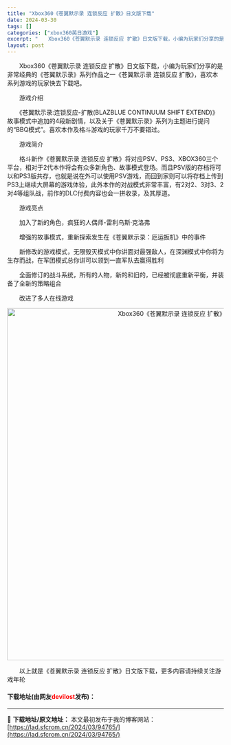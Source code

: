 ```yaml
---
title: "Xbox360《苍翼默示录 连锁反应 扩散》日文版下载"
date: 2024-03-30
tags: []
categories: ["xbox360英日游戏"]
excerpt: "　　Xbox360《苍翼默示录 连锁反应 扩散》日文版下载，小编为玩家们分享的是非常经典的《苍翼默示录》系列作品之一《苍翼默示录 连锁反应 扩散》，喜欢本系列游戏的玩家快去下载吧。 　　游戏介绍 　　《苍翼默示录:连锁反应-扩散(BLAZBLUE CONTINUUM SHIFT EXTEND)》故事&hellip;"
layout: post
---
```


 <p>　　Xbox360《苍翼默示录 连锁反应 扩散》日文版下载，小编为玩家们分享的是非常经典的《苍翼默示录》系列作品之一《苍翼默示录 连锁反应 扩散》，喜欢本系列游戏的玩家快去下载吧。</p> <p>　　游戏介绍</p> <p>　　《苍翼默示录:连锁反应-扩散(BLAZBLUE CONTINUUM SHIFT EXTEND)》故事模式中追加的4段新剧情，以及关于《苍翼默示录》系列为主题进行提问的&ldquo;BBQ模式&rdquo;。喜欢本作及格斗游戏的玩家千万不要错过。</p> <p>　　游戏简介</p> <p>　　格斗新作《苍翼默示录 连锁反应 扩散》将对应PSV、PS3、XBOX360三个平台，相对于2代本作将会有众多新角色、故事模式登场。而且PSV版的存档将可以和PS3版共存，也就是说在外可以使用PSV游戏，而回到家则可以将存档上传到PS3上继续大屏幕的游戏体验，此外本作的对战模式非常丰富，有2对2、3对3、2对4等组队战，前作的DLC付费内容也会一拼收录，及其厚道。</p> <p>　　游戏亮点</p> <p>　　加入了新的角色，疯狂的人偶师-雷利乌斯&middot;克洛弗</p> <p>　　增强的故事模式，重新探索发生在《苍翼默示录：厄运扳机》中的事件</p> <p>　　新修改的游戏模式，无限毁灭模式中你讲面对最强敌人，在深渊模式中你将为生存而战，在军团模式总你讲可以领到一直军队去赢得胜利</p> <p>　　全面修订的战斗系统，所有的人物，新的和旧的，已经被彻底重新平衡，并装备了全新的策略组合</p> <p>　　改进了多人在线游戏</p> <p align="center"><img align="" border="0" src="https://lad.sfcrom.cn/wp-content/uploads/2024/03/20240330_6607d48521beb.jpg" width="819" alt="Xbox360《苍翼默示录 连锁反应 扩散》日文版下载" /></p> <p>　　以上就是《苍翼默示录 连锁反应 扩散》日文版下载，更多内容请持续关注游戏年轮</p> <p><h4>下载地址(由网友<font color="red">devilost</font>发布)：</h4></p> 

---
📖 **下载地址/原文地址：** 本文最初发布于我的博客网站：[https://lad.sfcrom.cn/2024/03/94765/](https://lad.sfcrom.cn/2024/03/94765/)
